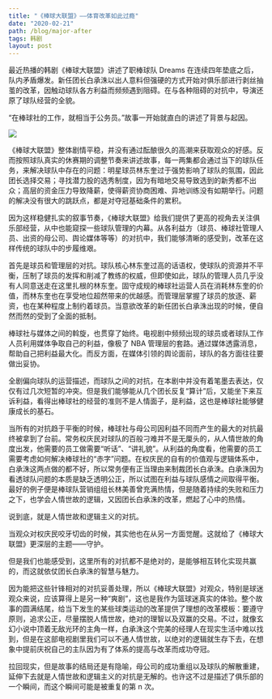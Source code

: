 ```yaml
---
title: "《棒球大联盟》——体育改革如此过瘾"
date: "2020-02-21"
path: /blog/major-after
tags: 韩剧
layout: post
---
```


最近热播的韩剧《棒球大联盟》讲述了职棒球队 Dreams 在连续四年垫底之后，队内矛盾爆发。新任团长白承洙以出人意料但强硬的方式开始对俱乐部进行剥丝抽茧的改革，因触动球队各方利益而频频遇到阻碍。在与各种阻碍的对抗中，导演还原了球队经营的全貌。

“在棒球社的工作，就相当于公务员。”故事一开始就直白的讲述了背景与起因。

![](https://i.loli.net/2020/02/29/u6Qr8Vt9eKTiyHs.png)

《棒球大联盟》整体剧情平稳，并没有通过酝酿很久的高潮来获取观众的好感。反而按照球队真实的休赛期的调整节奏来讲述故事，每一两集都会通过当下的球队任务，来解决球队中存在的问题：明星球员林东奎过于强势影响了球队的氛围，因此团长选择交易；寻找潜力股的选秀制度，因为有暗地交易导致选到的新秀都不出众；高层的资金压力导致降薪，使得薪资协商困难、异地训练没有如期举行。问题的解决没有很大的跳跃点，都是对夺冠基础条件的累积。

因为这样稳健扎实的叙事节奏，《棒球大联盟》给我们提供了更高的视角去关注俱乐部经营，从中也能窥探一些球队管理的内幕。从各利益方（球员、棒球社管理人员、出资的母公司、舆论媒体等等）的对抗中，我们能够清晰的感受到，改革在这样传统的球队中的步履维艰。

首先是球员和管理层的对抗。球队核心林东奎过高的话语权，使球队的资源并不平衡，压制了球员的发挥和削减了教练的权威，但即使如此，球队的管理人员几乎没有人同意送走在这里扎根的林东奎。固守成规的棒球社运营人员在消耗林东奎的价值，而林东奎也在享受地位超然带来的优越感。而管理层掌握了球员的放逐、薪资，也在某种程度上制约着球员。当意欲改革的新任团长白承洙出现的时候，便自然而然的受到了全面的抵制。

棒球社与媒体之间的斡旋，也贯穿了始终。电视剧中频频出现的球员或者球队工作人员利用媒体争取自己的利益，像极了 NBA 管理层的套路。通过媒体透露消息，帮助自己把利益最大化。而反方面，在媒体引领的舆论面前，球队的各方面往往要做出妥协。

全剧偏向球队的运营描述，而球队之间的对抗，在本剧中并没有着笔墨去表达，仅仅有过几次短暂的冲突。但是我们能够能从几个团长反复“算计”后，又能坐下来互诉利益，看得出棒球社的经营的准则不是人情面子，是利益，这也是棒球社能够健康成长的基石。

当所有的对抗趋于平衡的时候，棒球社与母公司因利益不同而产生的最大的对抗最终被拿到了台前。常务权庆民对球队的百般刁难并不是无厘头的，从人情世故的角度出发，他需要的员工做需要“听话”、“讲礼貌”。从利益的角度看，他需要的员工需要考虑如何解决棒球社的“赤字”问题。在权庆民的自有的价值观与逻辑体系中，白承洙这两点做的都不好，所以常务便有正当理由来制裁团长白承洙。白承洙因为看透球队问题的本质是缺乏透明公正，所以试图在利益与球队感情之间取得平衡。最好的例子便是棒球队营销组组长林美善曾充满热情，但是随着持续的失败和压力之下，也学会人情世故的逻辑，又因团长白承洙的改革，燃起了心中的热情。

说到底，就是人情世故和逻辑主义的对抗。

当观众对权庆民咬牙切齿的时候，其实他也在从另一方面觉醒。这就给了《棒球大联盟》更深层的主题——守护。

但是我们也能感受到，这里所有的对抗都不是绝对的，是能够相互转化实现共赢的，而这就依仗团长白承洙的智慧与魅力。

因为能把这些针锋相对的对抗妥善处理，所以《棒球大联盟》对观众，特别是球迷观众来说，应该算得上是另一种“爽剧”，这也是我作为篮球迷真实的体验。整个故事的圆满结尾，给当下发生的某些球类运动的改革提供了理想的改革模板：要遵守原则，追求公正，尽量摆脱人情世故，绝对的理智以及双赢的交易。不过，就像玄幻小说中顶着无敌光环的主角一样，白承洙这个完美的经理人在现实生活中难以找到，但是在这部电视剧里我们可以不通人情世故，以绝对的逻辑就生存下去，在想象中提前庆祝自己的主队因为有了体系的提高与改革而成功夺冠。

拉回现实，但是故事的结局还是有隐喻，母公司的成功重组以及球队的解散重建，延伸下去就是人情世故和逻辑主义的对抗是无解的。也许这不过是描述了俱乐部的一个瞬间，而这个瞬间可能是被重复的第 n 次。
